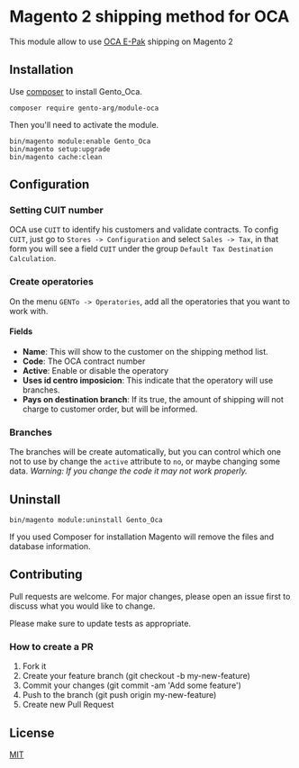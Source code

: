 # Magento 2 shipping method for OCA 

This module allow to use [OCA E-Pak](https://www.oca.com.ar/ecommerce_epak_epak/) shipping on Magento 2

## Installation

Use [composer](https://getcomposer.org/) to install Gento_Oca.

```
composer require gento-arg/module-oca
```

Then you'll need to activate the module.

```
bin/magento module:enable Gento_Oca
bin/magento setup:upgrade
bin/magento cache:clean
```

## Configuration

### Setting CUIT number

OCA use `CUIT` to identify his customers and validate contracts. To config `CUIT`, just go to `Stores -> Configuration` and select `Sales -> Tax`, in that form you will see a field `CUIT` under the group `Default Tax Destination Calculation`.


### Create operatories

On the menu `GENTo -> Operatories`, add all the operatories that you want to work with.

#### Fields

* **Name**: This will show to the customer on the shipping method list.
* **Code**: The OCA contract number
* **Active**: Enable or disable the operatory
* **Uses id centro imposicion**: This indicate that the operatory will use branches.
* **Pays on destination branch**: If its true, the amount of shipping will not charge to customer order, but will be informed.

### Branches

The branches will be create automatically, but you can control which one not to use by change the `active` attribute to `no`, or maybe changing some data. 
*Warning: If you change the code it may not work properly.* 

## Uninstall

```
bin/magento module:uninstall Gento_Oca
```

If you used Composer for installation Magento will remove the files and database information. 

## Contributing

Pull requests are welcome. For major changes, please open an issue first to discuss what you would like to change.

Please make sure to update tests as appropriate.

### How to create a PR

1. Fork it
2. Create your feature branch (git checkout -b my-new-feature)
3. Commit your changes (git commit -am 'Add some feature')
4. Push to the branch (git push origin my-new-feature)
5. Create new Pull Request

## License

[MIT](https://choosealicense.com/licenses/mit/)